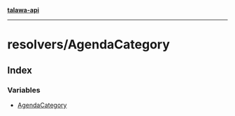 [**talawa-api**](../../README.md)

***

# resolvers/AgendaCategory

## Index

### Variables

- [AgendaCategory](variables/AgendaCategory.md)

